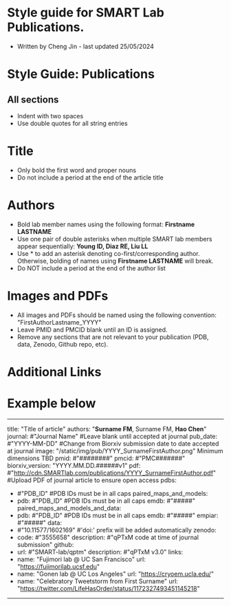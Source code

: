 # Style guide for SMART Lab Publications.
- Written by Cheng Jin - last updated 25/05/2024

# Style Guide: Publications
## All sections
  - Indent with two spaces
  - Use double quotes for all string entries

# Title
- Only bold the first word and proper nouns
- Do not include a period at the end of the article title

# Authors
- Bold lab member names using the following format: **Firstname LASTNAME**
- Use one pair of double asterisks when multiple SMART lab members appear sequentially: **Young ID, Diaz RE, Liu LL**
- Use &#42; to add an asterisk denoting co-first/corresponding author. Otherwise, bolding of names using **Firstname LASTNAME** will break.
- Do NOT include a period at the end of the author list

# Images and PDFs
- All images and PDFs should be named using the following convention: "FirstAuthorLastname_YYYY"
- Leave PMID and PMCID blank until an ID is assigned.
- Remove any sections that are not relevant to your publication (PDB, data, Zenodo, Github repo, etc).

# Additional Links

# Example below
---
title: "Title of article"
authors: "**Surname FM**, Surname FM, **Hao Chen**"
journal: #"Journal Name" #Leave blank until accepted at journal
pub_date: #"YYYY-MM-DD" #Change from Biorxiv submission date to date accepted at journal
image: "/static/img/pub/YYYY_SurnameFirstAuthor.png" Minimum dimensions TBD
pmid: #"########"
pmcid: #"PMC#######"
biorxiv_version: "YYYY.MM.DD.######v1"
pdf: #"http://cdn.SMARTlab.com/publications/YYYY_SurnameFirstAuthor.pdf" #Upload PDF of journal article to ensure open access
pdbs:
  - #"PDB_ID" #PDB IDs must be in all caps
paired_maps_and_models:
  - pdb: #"PDB_ID" #PDB IDs must be in all caps
    emdb: #"#####"
paired_maps_and_models_and_data:
  - pdb: #"PDB_ID" #PDB IDs must be in all caps
    emdb: #"#####"
    empiar: #"#####"
data:
  - #"10.11577/1602169" #'doi:' prefix will be added automatically
zenodo:
  - code: #"3555658"
    description: #"qPTxM code at time of journal submission"
github:
  - url: #"SMART-lab/qptm"
    description: #"qPTxM v3.0"
links:
  - name: "Fujimori lab @ UC San Francisco"
    url: "https://fujimorilab.ucsf.edu"
  - name: "Gonen lab @ UC Los Angeles"
    url: "https://cryoem.ucla.edu/"
  - name: "Celebratory Tweetstorm from First Surname"
    url: "https://twitter.com/LifeHasOrder/status/1172327493451145218"
---